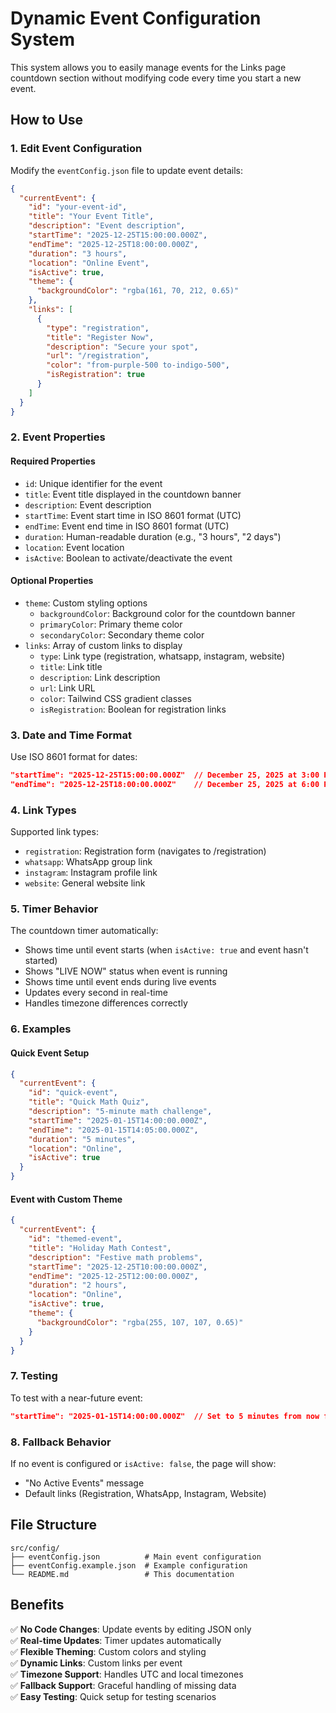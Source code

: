 # Dynamic Event Configuration System

This system allows you to easily manage events for the Links page countdown section without modifying code every time you start a new event.

## How to Use

### 1. Edit Event Configuration

Modify the `eventConfig.json` file to update event details:

```json
{
  "currentEvent": {
    "id": "your-event-id",
    "title": "Your Event Title",
    "description": "Event description",
    "startTime": "2025-12-25T15:00:00.000Z",
    "endTime": "2025-12-25T18:00:00.000Z",
    "duration": "3 hours",
    "location": "Online Event",
    "isActive": true,
    "theme": {
      "backgroundColor": "rgba(161, 70, 212, 0.65)"
    },
    "links": [
      {
        "type": "registration",
        "title": "Register Now",
        "description": "Secure your spot",
        "url": "/registration",
        "color": "from-purple-500 to-indigo-500",
        "isRegistration": true
      }
    ]
  }
}
```

### 2. Event Properties

#### Required Properties
- `id`: Unique identifier for the event
- `title`: Event title displayed in the countdown banner
- `description`: Event description
- `startTime`: Event start time in ISO 8601 format (UTC)
- `endTime`: Event end time in ISO 8601 format (UTC)
- `duration`: Human-readable duration (e.g., "3 hours", "2 days")
- `location`: Event location
- `isActive`: Boolean to activate/deactivate the event

#### Optional Properties
- `theme`: Custom styling options
  - `backgroundColor`: Background color for the countdown banner
  - `primaryColor`: Primary theme color
  - `secondaryColor`: Secondary theme color
- `links`: Array of custom links to display
  - `type`: Link type (registration, whatsapp, instagram, website)
  - `title`: Link title
  - `description`: Link description
  - `url`: Link URL
  - `color`: Tailwind CSS gradient classes
  - `isRegistration`: Boolean for registration links

### 3. Date and Time Format

Use ISO 8601 format for dates:
```json
"startTime": "2025-12-25T15:00:00.000Z"  // December 25, 2025 at 3:00 PM UTC
"endTime": "2025-12-25T18:00:00.000Z"    // December 25, 2025 at 6:00 PM UTC
```

### 4. Link Types

Supported link types:
- `registration`: Registration form (navigates to /registration)
- `whatsapp`: WhatsApp group link
- `instagram`: Instagram profile link
- `website`: General website link

### 5. Timer Behavior

The countdown timer automatically:
- Shows time until event starts (when `isActive: true` and event hasn't started)
- Shows "LIVE NOW" status when event is running
- Shows time until event ends during live events
- Updates every second in real-time
- Handles timezone differences correctly

### 6. Examples

#### Quick Event Setup
```json
{
  "currentEvent": {
    "id": "quick-event",
    "title": "Quick Math Quiz",
    "description": "5-minute math challenge",
    "startTime": "2025-01-15T14:00:00.000Z",
    "endTime": "2025-01-15T14:05:00.000Z",
    "duration": "5 minutes",
    "location": "Online",
    "isActive": true
  }
}
```

#### Event with Custom Theme
```json
{
  "currentEvent": {
    "id": "themed-event",
    "title": "Holiday Math Contest",
    "description": "Festive math problems",
    "startTime": "2025-12-25T10:00:00.000Z",
    "endTime": "2025-12-25T12:00:00.000Z",
    "duration": "2 hours",
    "location": "Online",
    "isActive": true,
    "theme": {
      "backgroundColor": "rgba(255, 107, 107, 0.65)"
    }
  }
}
```

### 7. Testing

To test with a near-future event:
```json
"startTime": "2025-01-15T14:00:00.000Z"  // Set to 5 minutes from now for testing
```

### 8. Fallback Behavior

If no event is configured or `isActive: false`, the page will show:
- "No Active Events" message
- Default links (Registration, WhatsApp, Instagram, Website)

## File Structure

```
src/config/
├── eventConfig.json          # Main event configuration
├── eventConfig.example.json  # Example configuration
└── README.md                 # This documentation
```

## Benefits

✅ **No Code Changes**: Update events by editing JSON only  
✅ **Real-time Updates**: Timer updates automatically  
✅ **Flexible Theming**: Custom colors and styling  
✅ **Dynamic Links**: Custom links per event  
✅ **Timezone Support**: Handles UTC and local timezones  
✅ **Fallback Support**: Graceful handling of missing data  
✅ **Easy Testing**: Quick setup for testing scenarios
